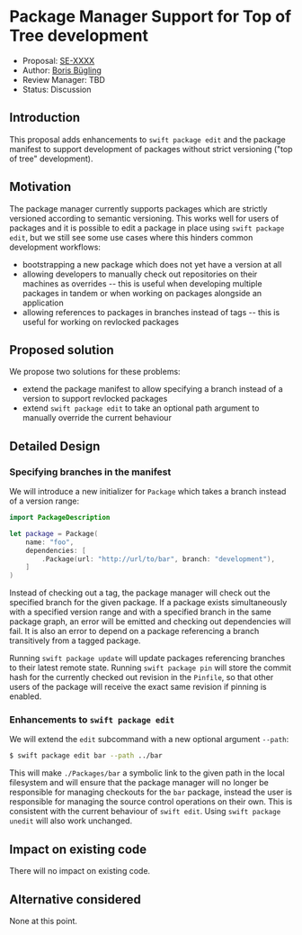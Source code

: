 # Package Manager Support for Top of Tree development

* Proposal: [SE-XXXX](xxxx-package-manager-top-of-tree.md)
* Author: [Boris Bügling](https://github.com/neonichu)
* Review Manager: TBD
* Status: Discussion

## Introduction

This proposal adds enhancements to `swift package edit` and the package manifest to support development of packages without strict versioning ("top of tree" development).

## Motivation

The package manager currently supports packages which are strictly versioned according to semantic versioning. This works well for users of packages and it is possible to edit a package in place using `swift package edit`, but we still see some use cases where this hinders common development workflows:

- bootstrapping a new package which does not yet have a version at all
- allowing developers to manually check out repositories on their machines as overrides -- this is useful when developing multiple packages in tandem or when working on packages alongside an application
- allowing references to packages in branches instead of tags -- this is useful for working on revlocked packages

## Proposed solution

We propose two solutions for these problems:

- extend the package manifest to allow specifying a branch instead of a version to support revlocked packages
- extend `swift package edit` to take an optional path argument to manually override the current behaviour

## Detailed Design

### Specifying branches in the manifest

We will introduce a new initializer for `Package` which takes a branch instead of a version range:

```swift
import PackageDescription

let package = Package(
    name: "foo",
    dependencies: [
        .Package(url: "http://url/to/bar", branch: "development"),
    ]
)
```

Instead of checking out a tag, the package manager will check out the specified branch for the given package. If a package exists simultaneously with a specified version range and with a specified branch in the same package graph, an error will be emitted and checking out dependencies will fail. It is also an error to depend on a package referencing a branch transitively from a tagged package. 

Running `swift package update` will update packages referencing branches to their latest remote state. Running `swift package pin` will store the commit hash for the currently checked out revision in the `Pinfile`, so that other users of the package will receive the exact same revision if pinning is enabled.

### Enhancements to `swift package edit`

We will extend the `edit` subcommand with a new optional argument `--path`:

```bash
$ swift package edit bar --path ../bar
```

This will make `./Packages/bar` a symbolic link to the given path in the local filesystem and will ensure that the package manager will no longer be responsible for managing checkouts for the `bar` package, instead the user is responsible for managing the source control operations on their own. This is consistent with the current behaviour of `swift edit`. Using `swift package unedit` will also work unchanged.

## Impact on existing code

There will no impact on existing code.

## Alternative considered

None at this point.
